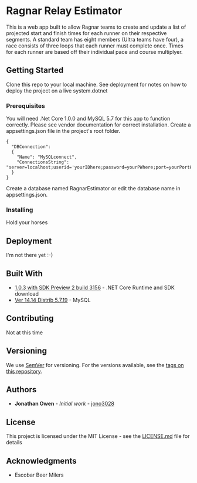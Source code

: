 # Ragnar Relay Estimator

This is a web app built to allow Ragnar teams to create and update a list of projected start and finish times for each runner on their respective segments. A standard team has eight members (Ultra teams have four), a race consists of three loops that each runner must complete once. Times for each runner are based off their individual pace and course multiplyer.

## Getting Started

Clone this repo to your local machine. See deployment for notes on how to deploy the project on a live system.dotnet

### Prerequisites

You will need .Net Core 1.0.0 and MySQL 5.7 for this app to function correctly. Please see vendor documentation for correct installation. Create a appsettings.json file in the project's root folder.
```
{
  "DBConnection":
  {
    "Name": "MySQLconnect",
    "ConnectionsString": "server=localhost;userid='yourIDhere;password=yourPWhere;port=yourPortHere;database=RagnarEstimator;SslMode=None"
  }
}
```
Create a database named RagnarEstimator or edit the database name in appsettings.json.

### Installing

Hold your horses

## Deployment

I'm not there yet :-)

## Built With

* [1.0.3 with SDK Preview 2 build 3156](https://github.com/dotnet/core/blob/master/release-notes/download-archives/1.0.3-preview2-download.md) - .NET Core Runtime and SDK download
* [Ver 14.14 Distrib 5.7.19](https://dev.mysql.com/downloads/) - MySQL

## Contributing

Not at this time

## Versioning

We use [SemVer](http://semver.org/) for versioning. For the versions available, see the [tags on this repository](https://github.com/jono3028/RagnarEstimator/tags). 

## Authors

* **Jonathan Owen** - *Initial work* - [jono3028](https://github.com/jono3028)

## License

This project is licensed under the MIT License - see the [LICENSE.md](LICENSE.md) file for details

## Acknowledgments

* Escobar Beer Milers